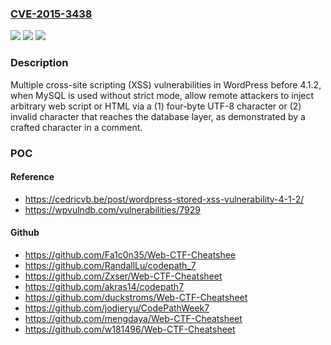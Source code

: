 ### [CVE-2015-3438](https://cve.mitre.org/cgi-bin/cvename.cgi?name=CVE-2015-3438)
![](https://img.shields.io/static/v1?label=Product&message=n%2Fa&color=blue)
![](https://img.shields.io/static/v1?label=Version&message=n%2Fa&color=blue)
![](https://img.shields.io/static/v1?label=Vulnerability&message=n%2Fa&color=brighgreen)

### Description

Multiple cross-site scripting (XSS) vulnerabilities in WordPress before 4.1.2, when MySQL is used without strict mode, allow remote attackers to inject arbitrary web script or HTML via a (1) four-byte UTF-8 character or (2) invalid character that reaches the database layer, as demonstrated by a crafted character in a comment.

### POC

#### Reference
- https://cedricvb.be/post/wordpress-stored-xss-vulnerability-4-1-2/
- https://wpvulndb.com/vulnerabilities/7929

#### Github
- https://github.com/Fa1c0n35/Web-CTF-Cheatshee
- https://github.com/RandallLu/codepath_7
- https://github.com/Zxser/Web-CTF-Cheatsheet
- https://github.com/akras14/codepath7
- https://github.com/duckstroms/Web-CTF-Cheatsheet
- https://github.com/jodieryu/CodePathWeek7
- https://github.com/mengdaya/Web-CTF-Cheatsheet
- https://github.com/w181496/Web-CTF-Cheatsheet


